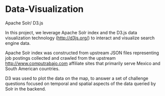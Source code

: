 # Data-Visualization
Apache Solr/ D3.js

In this project, we leverage Apache Solr index and the D3.js data visualization technology (http://d3js.org/) to interact and visualize search engine data.  

Apache Solr index was constructed from upstream JSON files representing job postings collected and crawled from the upstream http://www.computrabajo.com affiliate sites that primarily serve Mexico and South American countries.  

D3 was used to plot the data on the map, to answer a set of challenge questions focused on temporal and spatial aspects of the data queried by Solr in the backend.
